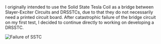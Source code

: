 I originally intended to use the Solid State Tesla Coil as a bridge between Slayer-Exciter Circuits and DRSSTCs, due to that they do not necessarily need a printed circuit board. After catastrophic failure of the bridge circuit on my first test, I decided to continue directly to working on developing a DRSSTC. 

![Failure of SSTC](https://github.com/kpiper00/Tesla-Coil-Development/blob/main/Solid%20State%20Tesla%20Coil/Solid%20State%20Tesla%20Coil%20Failure%20Mode.png)
